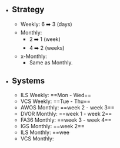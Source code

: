 - ## Strategy
	- Weekly: 6 ➡️ 3 (days)
	- Monthly:
		- 2 ➡️ 1 (week)
		- 4 ➡️ 2 (weeks)
	- x-Monthly:
		- Same as Monthly.
- ## Systems
	- ILS Weekly: ==Mon - Wed==
	- VCS Weekly: ==Tue - Thu==
	- AWOS Monthly: ==week 2 - week 3==
	- DVOR Monthly: ==week 1 - week 2==
	- FA36 Monthly: ==week 3 - week 4==
	- IGS Monthly: ==week 2==
	- ILS Monthly: ==wee
	- VCS Monthly: